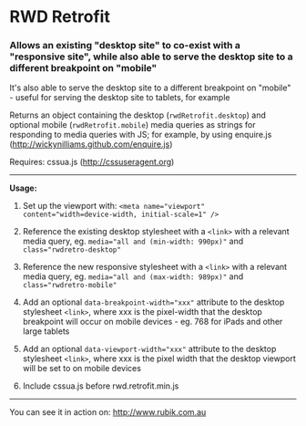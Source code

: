 RWD Retrofit
============

### Allows an existing "desktop site" to co-exist with a "responsive site", while also able to serve the desktop site to a different breakpoint on "mobile"

It's also able to serve the desktop site to a different breakpoint on "mobile" - useful for serving the desktop site to tablets, for example

Returns an object containing the desktop (`rwdRetrofit.desktop`) and optional mobile (`rwdRetrofit.mobile`) media queries as strings for responding to media queries with JS; for example, by using enquire.js (http://wickynilliams.github.com/enquire.js)

Requires: cssua.js (http://cssuseragent.org)

---

**Usage:**

1. Set up the viewport with: `<meta name="viewport" content="width=device-width, initial-scale=1" />`

2. Reference the existing desktop stylesheet with a `<link>` with a relevant media query, eg. `media="all and (min-width: 990px)"` and `class="rwdretro-desktop"`

3. Reference the new responsive stylesheet with a `<link>` with a relevant media query, eg. `media="all and (max-width: 989px)"` and `class="rwdretro-mobile"`

4. Add an optional `data-breakpoint-width="xxx"` attribute to the desktop stylesheet `<link>`, where xxx is the pixel-width that the desktop breakpoint will occur on mobile devices - eg. 768 for iPads and other large tablets

5. Add an optional `data-viewport-width="xxx"` attribute to the desktop stylesheet `<link>`, where xxx is the pixel width that the desktop viewport will be set to on mobile devices

6. Include cssua.js before rwd.retrofit.min.js

---

You can see it in action on: http://www.rubik.com.au